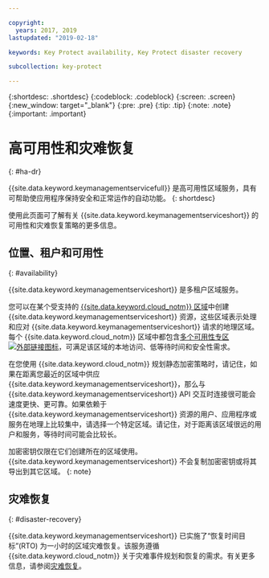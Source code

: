 ```yaml
---

copyright:
  years: 2017, 2019
lastupdated: "2019-02-18"

keywords: Key Protect availability, Key Protect disaster recovery

subcollection: key-protect

---
```


{:shortdesc: .shortdesc}
{:codeblock: .codeblock}
{:screen: .screen}
{:new_window: target="_blank"}
{:pre: .pre}
{:tip: .tip}
{:note: .note}
{:important: .important}

# 高可用性和灾难恢复
{: #ha-dr}

{{site.data.keyword.keymanagementservicefull}} 是高可用性区域服务，具有可帮助使应用程序保持安全和正常运作的自动功能。
{: shortdesc}

使用此页面可了解有关 {{site.data.keyword.keymanagementserviceshort}} 的可用性和灾难恢复策略的更多信息。

## 位置、租户和可用性
{: #availability}

{{site.data.keyword.keymanagementserviceshort}} 是多租户区域服务。 

您可以在某个受支持的 [{{site.data.keyword.cloud_notm}} 区域](/docs/services/key-protect/regions.html)中创建 {{site.data.keyword.keymanagementserviceshort}} 资源，这些区域表示处理和应对 {{site.data.keyword.keymanagementserviceshort}} 请求的地理区域。每个 {{site.data.keyword.cloud_notm}} 区域中都包含[多个可用性专区 ![外部链接图标](../../icons/launch-glyph.svg "外部链接图标")](https://www.ibm.com/blogs/bluemix/2018/06/expansion-availability-zones-global-regions/)，可满足该区域的本地访问、低等待时间和安全性需求。

在您使用 {{site.data.keyword.cloud_notm}} 规划静态加密策略时，请记住，如果在距离您最近的区域中供应 {{site.data.keyword.keymanagementserviceshort}}，那么与 {{site.data.keyword.keymanagementserviceshort}} API 交互时连接很可能会速度更快、更可靠。如果依赖于 {{site.data.keyword.keymanagementserviceshort}} 资源的用户、应用程序或服务在地理上比较集中，请选择一个特定区域。请记住，对于距离该区域很远的用户和服务，等待时间可能会比较长。 

加密密钥仅限在它们创建所在的区域使用。{{site.data.keyword.keymanagementserviceshort}} 不会复制加密密钥或将其导出到其它区域。
{: note}

## 灾难恢复
{: #disaster-recovery}

{{site.data.keyword.keymanagementserviceshort}} 已实施了“恢复时间目标”(RTO) 为一小时的区域灾难恢复。该服务遵循 {{site.data.keyword.cloud_notm}} 关于灾难事件规划和恢复的需求。有关更多信息，请参阅[灾难恢复](/docs/overview/zero_downtime.html#disaster-recovery)。



